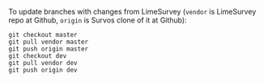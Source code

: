To update branches with changes from LimeSurvey (`vendor` is LimeSurvey repo
at Github, `origin` is Survos clone of it at Github):

    git checkout master
    git pull vendor master
    git push origin master
    git checkout dev
    git pull vendor dev
    git push origin dev
